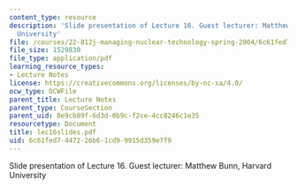 ```yaml
---
content_type: resource
description: 'Slide presentation of Lecture 16. Guest lecturer: Matthew Bunn, Harvard
  University'
file: /courses/22-812j-managing-nuclear-technology-spring-2004/6c61fed7447226b61cd99915d359e7f9_lec16slides.pdf
file_size: 1529830
file_type: application/pdf
learning_resource_types:
- Lecture Notes
license: https://creativecommons.org/licenses/by-nc-sa/4.0/
ocw_type: OCWFile
parent_title: Lecture Notes
parent_type: CourseSection
parent_uid: 8e9cb89f-6d3d-0b9c-f2ce-4cc8246c1e35
resourcetype: Document
title: lec16slides.pdf
uid: 6c61fed7-4472-26b6-1cd9-9915d359e7f9
---
```

Slide presentation of Lecture 16. Guest lecturer: Matthew Bunn, Harvard University
